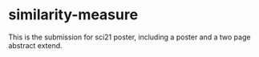 # similarity-measure
This is the submission for sci21 poster, including a poster and a two page abstract extend.
